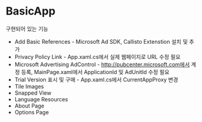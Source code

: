BasicApp
========

구현되어 있는 기능
- Add Basic References - Microsoft Ad SDK, Callisto Extenstion 설치 및 추가
- Privacy Policy Link - App.xaml.cs에서 실제 웹페이지로 URL 수정 필요
- Microsoft Advertising AdControl - http://pubcenter.microsoft.com에서 계정 등록, MainPage.xaml에서 ApplicationId 및 AdUnitId 수정 필요
- Trial Version 표시 및 구매 - App.xaml.cs에서 CurrentAppProxy 변경
- Tile Images
- Snapped View
- Language Resources
- About Page
- Options Page
